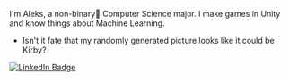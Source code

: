 I'm Aleks, a non-binary:raising_hand: Computer Science major. I make games in Unity and know things about Machine Learning.
- Isn't it fate that my randomly generated picture looks like it could be Kirby?
<div id="badges">
  <a href="https://www.linkedin.com/in/aleksander-ziobro/">
    <img src="https://img.shields.io/badge/LinkedIn-blue?style=for-the-badge&logo=linkedin&logoColor=white" alt="LinkedIn Badge"/>
  </a>
</div>
